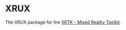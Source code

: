 # XRUX

The XRUX package for the [XRTK - Mixed Reality Toolkit](https://github.com/XRTK/XRTK-Core).
